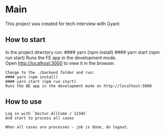 # Main

This project was created for tech interview with Gyant

## How to start

In the project directory run: 
    #### yarn (npm install)
    #### yarn start (npm run start)
    Runs the FE app in the development mode.\
    Open [http://localhost:3000](http://localhost:3000) to view it in the browser.

    Change to the ./backend folder and run:
    #### yarn (npm install)
    #### yarn start (npm run start)
    Runs the BE app in the development mode on http://localhost:5000

## How to use
    Log in with `Doctor.AllCome / 12345`
    And start to process all cases

    When all cases are processes - job is done, do logout.